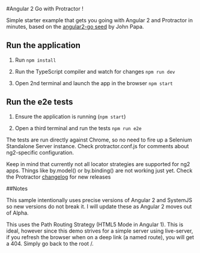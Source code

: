 #Angular 2 Go with Protractor !

Simple starter example that gets you going with Angular 2 and Protractor in minutes, based on the
[angular2-go seed](https://github.com/johnpapa/angular2-go) by John Papa.

## Run the application

1. Run `npm install`

1. Run the TypeScript compiler and watch for changes `npm run dev`

1. Open 2nd terminal and launch the app in the browser `npm start`

## Run the e2e tests

1. Ensure the application is running (`npm start`)

1. Open a third terminal and run the tests `npm run e2e`

The tests are run directly against Chrome, so no need to fire up a Selenium Standalone Server instance. Check
protractor.conf.js for comments about ng2-specific configuration.

Keep in mind that currently not all locator strategies are supported for ng2 apps. Things like by.model() or by.binding()
are not working just yet. Check the Protractor [changelog](https://github.com/angular/protractor/blob/master/CHANGELOG.md)
for new releases

##Notes

This sample intentionally uses precise versions of Angular 2 and SystemJS so new versions do not break it. I will update these as Angular 2 moves out of Alpha.

This uses the Path Routing Strategy (HTML5 Mode in Angular 1). This is ideal, however since this demo strives for a simple server using live-server, if you refresh the browser when on a deep link (a named route), you will get a 404. Simply go back to the root /.
